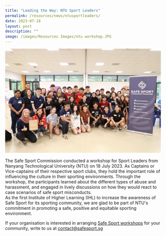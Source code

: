 ```yaml
---
title: "Leading the Way: NTU Sport Leaders"
permalink: /resources/news/ntusportleaders/
date: 2023-07-18
layout: post
description: ""
image: /images/Resources Images/ntu workshop.JPG
---
```

![group picture of student athlete leaders](/images/Resources%20Images/ntu%20workshop.JPG)

The Safe Sport Commission conducted a workshop for Sport Leaders from Nanyang Technological University (NTU) on 18 July 2023. As Captains or Vice-captains of their respective sport clubs, they hold the important role of influencing the culture in their sporting environments. Through the workshop, the participants learned about the different types of abuse and harassment, and engaged in lively discussions on how they would react to case scenarios of safe sport misconducts. &nbsp;&nbsp;&nbsp;
<br>
As the first Institute of Higher Learning (IHL) to increase the awareness of Safe Sport for its sporting community, we are glad to be part of NTU's commitment in promoting a safe, positive and equitable sporting environment. 

If your organisation is interested in arranging [Safe Sport workshops](https://www.safesport.sg/training-and-education/workshops/) for your community, write to us at [contact@safesport.sg](contact@safesport.sg)